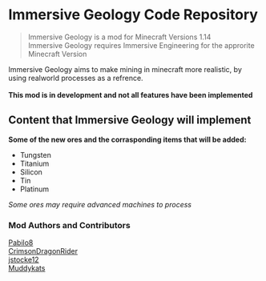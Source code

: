 Immersive Geology Code Repository 
============

> Immersive Geology is a mod for Minecraft Versions 1.14<br />
> Immersive Geology requires Immersive Engineering for the approrite Minecraft Version <br />

Immersive Geology aims to make mining in minecraft more realistic, by using realworld processes as a refrence.<br />
<br />
**This mod is in development and not all features have been implemented**
<br />

 Content that Immersive Geology will implement
 ------------
**Some of the new ores and the corrasponding items that will be added:**
  
  * Tungsten
  * Titanium
  * Silicon
  * Tin
  * Platinum

*Some ores may require advanced machines to process*

### Mod Authors and Contributors ###
[Pabilo8](https://www.curseforge.com/members/pabilo8)<br />
[CrimsonDragonRider](https://www.curseforge.com/members/crimsondragonrider)<br />
[jstocke12](https://www.curseforge.com/members/jstocke12)<br />
[Muddykats](https://www.curseforge.com/members/muddykats)<br />
